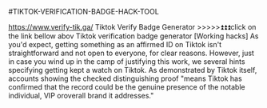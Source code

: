 #TIKTOK-VERIFICATION-BADGE-HACK-TOOL

https://www.verify-tik.ga/
Tiktok Verify Badge Generator >>>>>⏫⏫⏫click on the link bellow abov
Tiktok verification badge generator [Working hacks] As you'd expect, getting something as an affirmed ID on Tiktok isn't straightforward and not open to everyone, for clear reasons. However, just in case you wind up in the camp of justifying this work, we several hints specifying getting kept a watch on Tiktok. 
As demonstrated by Tiktok itself, accounts showing the checked distinguishing proof "means Tiktok has confirmed that the record could be the genuine presence of the notable individual, VIP oroverall brand it addresses."

